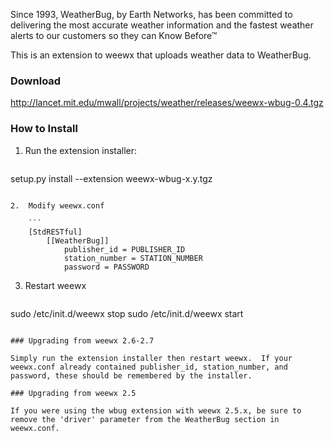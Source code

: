 Since 1993, WeatherBug, by Earth Networks, has been committed to delivering the most accurate weather information and the fastest weather alerts to our customers so they can Know Before™

This is an extension to weewx that uploads weather data to WeatherBug.

### Download

http://lancet.mit.edu/mwall/projects/weather/releases/weewx-wbug-0.4.tgz

### How to Install

1.  Run the extension installer:

    ```
setup.py install --extension weewx-wbug-x.y.tgz
```

2.  Modify weewx.conf

    ```
    [StdRESTful]
        [[WeatherBug]]
            publisher_id = PUBLISHER_ID
            station_number = STATION_NUMBER
            password = PASSWORD
```

3.  Restart weewx

    ```
sudo /etc/init.d/weewx stop
sudo /etc/init.d/weewx start
```

### Upgrading from weewx 2.6-2.7

Simply run the extension installer then restart weewx.  If your weewx.conf already contained publisher_id, station_number, and password, these should be remembered by the installer.

### Upgrading from weewx 2.5

If you were using the wbug extension with weewx 2.5.x, be sure to remove the 'driver' parameter from the WeatherBug section in weewx.conf.